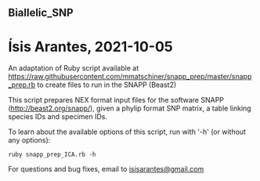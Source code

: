 ## Biallelic_SNP

# Ísis Arantes, 2021-10-05

An adaptation of Ruby script available at https://raw.githubusercontent.com/mmatschiner/snapp_prep/master/snapp_prep.rb to create files to run in the SNAPP (Beast2)

This script prepares NEX format input files for the software SNAPP (http://beast2.org/snapp/), given a phylip format SNP matrix, a table linking species IDs and specimen IDs. 

To learn about the available options of this script, run with '-h' (or without any options): 
```
ruby snapp_prep_ICA.rb -h
```

For questions and bug fixes, email to isisarantes@gmail.com
